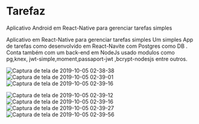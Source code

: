 # Tarefaz
Aplicativo Android em React-Native para gerenciar tarefas simples

Aplicativo em React-Native para gerenciar tarefas simples
Um simples App de tarefas como desenvolvido em React-Navite com Postgres como DB .
Conta também com um back-end em NodeJs  usado modulos como pg,knex, jwt-simple,moment,passaport-jwt ,bcrypt-nodesjs entre outros.

![Captura de tela de 2019-10-05 02-38-38](https://user-images.githubusercontent.com/4006805/66250784-784eaa80-e71d-11e9-83ab-ea7681ccc623.png)  ![Captura de tela de 2019-10-05 02-39-01](https://user-images.githubusercontent.com/40068058/66250785-7dabf500-e71d-11e9-9975-9bd40c89ba84.png)  ![Captura de tela de 2019-10-05 02-39-16](https://user-images.githubusercontent.com/40068058/66250786-843a6c80-e71d-11e9-902b-79f541e86455.png)  

![Captura de tela de 2019-10-05 02-39-12](https://user-images.githubusercontent.com/40068058/66250789-91575b80-e71d-11e9-8d48-f9b3120dadbd.png)  ![Captura de tela de 2019-10-05 02-39-16](https://user-images.githubusercontent.com/40068058/66250790-93211f00-e71d-11e9-8195-c122e567eca1.png)  ![Captura de tela de 2019-10-05 02-39-27](https://user-images.githubusercontent.com/40068058/66250792-95837900-e71d-11e9-9ee5-a641c796ac7b.png)  ![Captura de tela de 2019-10-05 02-39-56](https://user-images.githubusercontent.com/40068058/66250793-96b4a600-e71d-11e9-9c47-dfe42a5e6497.png)


